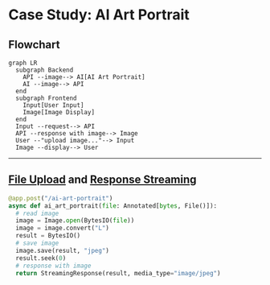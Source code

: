 # Case Study: AI Art Portrait

## Flowchart

```mermaid
graph LR
  subgraph Backend
    API --image--> AI[AI Art Portrait]
    AI --image--> API
  end
  subgraph Frontend
    Input[User Input]
    Image[Image Display]
  end
  Input --request--> API
  API --response with image--> Image
  User --"upload image..."--> Input
  Image --display--> User
```

---

## [File Upload](https://fastapi.tiangolo.com/tutorial/request-files/) and [Response Streaming](https://fastapi.tiangolo.com/advanced/custom-response/?h=stre#streamingresponse)


```python
@app.post("/ai-art-portrait")
async def ai_art_portrait(file: Annotated[bytes, File()]):
  # read image
  image = Image.open(BytesIO(file))
  image = image.convert("L")
  result = BytesIO()
  # save image
  image.save(result, "jpeg")
  result.seek(0)
  # response with image
  return StreamingResponse(result, media_type="image/jpeg")
```